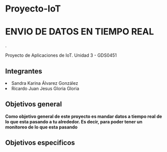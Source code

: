 # Proyecto-IoT
<h1> ENVIO DE DATOS EN TIEMPO REAL </h1>.
<p> Proyecto de Aplicaciones de IoT. Unidad 3 - GDS0451 </p>
<h2> Integrantes </h2>
<lu>
  <li> Sandra Karina Álvarez González </li>
  <li> Ricardo Juan Jesus Gloria Gloria </li>
</lu>
<h2> Objetivos general </h2>
<p style = "font-weight: bold;"> Como objetivo general de este proyecto es mandar datos a tiempo real de lo que esta pasando a tu alrededor. Es decir, para poder tener un monitoreo de lo que esta pasando </p>  
<h2> Objetivos especificos </h2>

